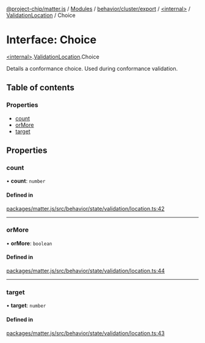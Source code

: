 [@project-chip/matter.js](../README.md) / [Modules](../modules.md) / [behavior/cluster/export](../modules/behavior_cluster_export.md) / [\<internal\>](../modules/behavior_cluster_export._internal_.md) / [ValidationLocation](../modules/behavior_cluster_export._internal_.ValidationLocation.md) / Choice

# Interface: Choice

[\<internal\>](../modules/behavior_cluster_export._internal_.md).[ValidationLocation](../modules/behavior_cluster_export._internal_.ValidationLocation.md).Choice

Details a conformance choice.  Used during conformance validation.

## Table of contents

### Properties

- [count](behavior_cluster_export._internal_.ValidationLocation.Choice.md#count)
- [orMore](behavior_cluster_export._internal_.ValidationLocation.Choice.md#ormore)
- [target](behavior_cluster_export._internal_.ValidationLocation.Choice.md#target)

## Properties

### count

• **count**: `number`

#### Defined in

[packages/matter.js/src/behavior/state/validation/location.ts:42](https://github.com/project-chip/matter.js/blob/904d0c9b952b91f28a21803759c5e5c66ee4d272/packages/matter.js/src/behavior/state/validation/location.ts#L42)

___

### orMore

• **orMore**: `boolean`

#### Defined in

[packages/matter.js/src/behavior/state/validation/location.ts:44](https://github.com/project-chip/matter.js/blob/904d0c9b952b91f28a21803759c5e5c66ee4d272/packages/matter.js/src/behavior/state/validation/location.ts#L44)

___

### target

• **target**: `number`

#### Defined in

[packages/matter.js/src/behavior/state/validation/location.ts:43](https://github.com/project-chip/matter.js/blob/904d0c9b952b91f28a21803759c5e5c66ee4d272/packages/matter.js/src/behavior/state/validation/location.ts#L43)
